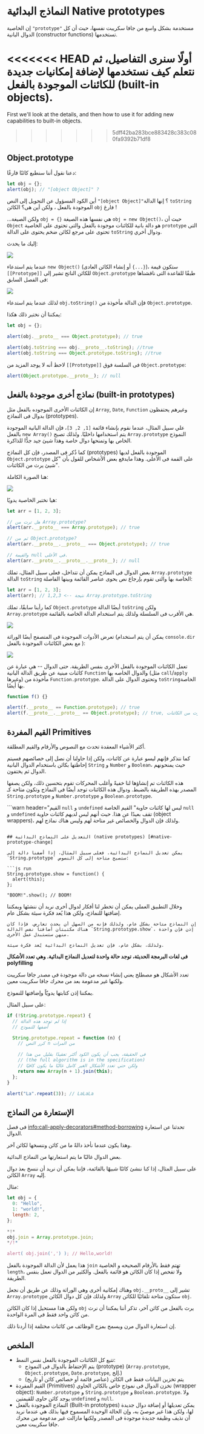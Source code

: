 # النماذج البدائية Native prototypes

إن الخاصية `"prototype"` مستخدمة بشكل واسع من جافا سكريبت نفسها، حيث أن كل الدوال البانية (constructor functions) تستخدمها.

<<<<<<< HEAD
أولًا سنرى التفاصيل، ثم نتعلم كيف نستخدمها لإضافة إمكانيات جديدة للكائنات الموجودة بالفعل (built-in objects).
=======
First we'll look at the details, and then how to use it for adding new capabilities to built-in objects.
>>>>>>> 5dff42ba283bce883428c383c080fa9392b71df8

## Object.prototype

دعنا نقول أننا سنطبع كائنًا فارغًا:

```js run
let obj = {};
alert(obj); // "[object Object]" ?
```

أين الكود المسؤول عن التحويل إلى النص `"[object Object]"`؟ إنها الدالة `toString` الموجودة بالفعل ، ولكن أين هى؟ الكائن `obj` فارغ !

...ولكن الصيغة `obj = {}` هي نفسها هذه الصيغة `obj = new Object()`، حيث أن `Object` هو دالة بانية للكائنات موجودة بالفعل والتى تحتوى على الخاصية `prototype` التى تحتوى على مرجع لكائن ضخم يحتوى على الدالة `toString` ودوال أخري.

إليك ما يحدث:

![](object-prototype.svg)

عندما يتم استدعاء `new Object()` (أو إنشاء الكائن العادى `{...}`)، ستكون قيمة `[[Prototype]]` للكائن الناتج تشير إلى `Object.prototype` طبقًا للقاعدة التى ناقشناها فى الفصل السابق:

![](object-prototype-1.svg)

لذلك عندما يتم استدعاء `obj.toString()` فإن الدالة مأخوذة من `Object.prototype`.

يمكننا أن نختبر ذلك هكذا:

```js run
let obj = {};

alert(obj.__proto__ === Object.prototype); // true

alert(obj.toString === obj.__proto__.toString); //true
alert(obj.toString === Object.prototype.toString); //true
```

لاحظ أنه لا يوجد المزيد من `[[Prototype]]` فى السلسة فوق `Object.prototype`:

```js run
alert(Object.prototype.__proto__); // null
```

## نماذج أخرى موجودة بالفعل (built-in prototypes)

إن الكائنات الأخرى الموجوده بالفعل مثل `Array`, `Date`, `Function` وغيرهم يحتفظون بدوال فى النماذج (prototypes).

علي سبيل المثال، عندما نقوم بإنشاء قائمة `[1, 2, 3]`، فإن الدالة البانية الموجودة بالفعل `new Array()` يتم استخدامها داخليًا. ولذلك تصبح `Array.prototype` النموذج الخاص بها وتمنحها دوال خاصة وهذا شيئ جيد جدًّا للذاكرة.

كما ذُكر فى المصدر، فإن كل النماذج (prototypes) الموجودة بالفعل لديها `Object.prototype` على القمة فى الأعلى. وهذا مايدفع بعض الأشخاص للقول بأن "كل شيئ يرث من الكائنات".

هنا الصورة الكاملة:

![](native-prototypes-classes.svg)

هيا نختبر الخاصية يدويًا:

```js run
let arr = [1, 2, 3];

// هل ترث من Array.prototype?
alert(arr.__proto__ === Array.prototype); // true

// ثم من Object.prototype?
alert(arr.__proto__.__proto__ === Object.prototype); // true

// والقيمة null فى الأعلى.
alert(arr.__proto__.__proto__.__proto__); // null
```

بعض الدوال فى النماذج يمكن أن تتداخل، فعلى سبيل المثال، تملك `Array.prototype` الدالة `toString` الخاصة بها والتى تقوم بإرجاع نص يحوى عناصر القائمة وبينها الفاصلة:

```js run
let arr = [1, 2, 3];
alert(arr); // 1,2,3 <-- نتيجة Array.prototype.toString
```

كما رأينا سابقًا، تملك `Object.prototype` أيضًا الدالة `toString` ولكن `Array.prototype` هي الأقرب فى السلسلة ولذلك يتم استخدام الدالة الخاصة بالقائمة.

![](native-prototypes-array-tostring.svg)

تعرض الأدوات الموجودة فى المتصفح أيضًا الوراثة (يمكن أن يتم استخدام `console.dir` مع بعض الكائنات الموجودة بالفعل ):

![](console_dir_array.png)

تعمل الكائنات الموجودة بالفعل الأخرى بنفس الطريقة. حتى الدوال -- هي عبارة عن كائنات مبنية عن طريق الدالة البانية `Function` والدوال الخاصه بها (مثل `call`/`apply` وغيرها) مأخوذة من `Function.prototype`. وتحتوى الدوال على الدالة `toString`الخاصة بها أيضًا.

```js run
function f() {}

alert(f.__proto__ == Function.prototype); // true
alert(f.__proto__.__proto__ == Object.prototype); // true, ترث من الكائنات
```

## القيم المفردة Primitives

أكثر الأشياء المعقدة تحدث مع النصوص والأرقام والقيم المطلقة.

كما نتذكر فإنهم ليسو عبارة عن كائنات، ولكن إذا حاولنا أن نصل إلى خصائصهم فسيتم إحاطتها بكائن باستخدام الدوال البانية `String` و `Number` و `Boolean`، حيث يمنحونهم الدوال ثم يختفون.

هذه الكائنات تم إنشاؤها لنا خفيةً وأغلب المحركات تقوم بتحسين ذلك، ولكن يصفها المصدر بهذه الطريقة بالضبط. ودوال هذه الكائنات توجد أيضًا فى النماذج وتكون متاحة كـ `String.prototype` و `Number.prototype` و `Boolean.prototype`.

```warn header="القيم `null` و `undefined` ليس لها كائنات حاوية"
القيم الخاصة `null` و `undefined` تقف بعيدًا عن هذا. حيث أنهم ليس لديهم كائنات حاوية (object wrappers)، ولذلك فإن الدوال والخصائص غير متاحة لهم وليس هناك نماذج لهم.

````

## التعديل على النماذج البدائية (native prototypes) [#native-prototype-change]

يمكن تعديل النماذج البدائية. فعلى سبيل المثال، إذا أضفنا دالة إلى `String.prototype` ستصبح متاحة إلى كل النصوص:

```js run
String.prototype.show = function() {
  alert(this);
};

"BOOM!".show(); // BOOM!
````

وخلال التطبيق العملى يمكن أن تخطر لنا أفكار لدوال أخرى نريد أن ننشئها ويمكننا إضافتها للنماذج، ولكن هذا يُعد فكرة سيئة بشكل عام.

```warn
إن النماذج متاحة بشكل عام، ولذلك فإنه من السهل أن يحدث تعارض. فإذا كان هناك مكتبتان أضافتا نفس الدالة `String.prototype.show`، إذن فإن واحدة منهن ستستبدل عمل الأخرى.

ولذلك، بشكل عام، فإن تعديل النماذج البدائية يُعد فكرة سيئة.
```

**فى لغات البرمجة الحديثة، توجد حالة واحدة لتعديل النماذج البدائية. وهي تعدد الأشكال polyfilling**

تعدد الأشكال هو مصطلح يعني إنشاء نسخه من دالة موجودة فى مصدر جافا سكريبت ولكنها غير مدعومة بعد من محرك جافا سكريبت معين.

يمكننا إذن كتابتها يدويّاً وإضافتها للنموذج.

على سبيل المثال:

```js run
if (!String.prototype.repeat) {
  // إذا لم توجد هذه الدالة
  // أضفها للنموذج

  String.prototype.repeat = function (n) {
    // كرر النص n من المرات

    // فى الحقيقة، يجب أن يكون الكود أكثر تعقيدًا بقليل من هذا
    // (the full algorithm is in the specification)
    // ولكن حتي تعدد الأشكال الغير كامل غالبًا ما يكون كافيًا
    return new Array(n + 1).join(this);
  };
}

alert("La".repeat(3)); // LaLaLa
```

## الإستعارة من النماذج

فى فصل <info:call-apply-decorators#method-borrowing> تحدثنا عن استعارة الدوال.

وهذا يكون عندما نأخذ دالةً ما من كائن وننسخها لكائن آخر.

بعض الدوال غالبًا ما يتم استعارتها من النماذج البدائية.

على سبيل المثال، إذا كنا ننشئ كائنًا شبيهًا بالقائمة، فإننا يمكن أن نريد أن ننسخ بعذ دوال الكائن `Array` إليه.

مثال:

```js run
let obj = {
  0: "Hello",
  1: "world!",
  length: 2,
};

*!*
obj.join = Array.prototype.join;
*/!*

alert( obj.join(',') ); // Hello,world!
```

هذا يعمل لأن الدالة الموجودة بالفعل `join` تهتم فقط بالأرقام الصحيحه و الخاصية `length`، ولا تفحص إذا كان الكائن هو قائمة بالفعل. والكثير من الدوال تعمل بنفس الطريقة.

وهناك إمكانية أخرى وهي الوراثة وذلك عن طريق أن نجعل `obj.__proto__` تشير إلى `Array.prototype` ولذلك فإن كل دوال الكائن `Array` ستكون متاحة تلقائيًا للكائن `obj`.

ولكن هذا مستحيل إذا كان الكائن `obj` يرث بالفعل من كائن آخر، تذكر أننا يمكننا أن نرث من كائن واحد فقط فى المرة الواحدة.

إن استعارة الدوال مرن ويسمح بمزج الوظائف من كائنات مختلفة إذا أردنا ذلك.

## الملخص

- تتبع كل الكائنات الموجودة بالفعل نفس النمط:
  - يتم الإحتفاظ بالدوال فى النموذج (prototype) (`Array.prototype`, `Object.prototype`, `Date.prototype`, إلخ.)
  - يتم تخزين البيانات فقط فى الكائن (عناصر قائمة أو خصائص كائن أو تاريخ)
- القيم المفردة (Primitives) تخزن الدوال فى نموذج خاص بالكائن الحاوي (wrapper object): `Number.prototype` و `String.prototype` و `Boolean.prototype`. ولا يوجد كائن حاوى للقيمتين `undefined` و `null`.
- النماذج الموجودة بالفعل (Built-in prototypes) يمكن تعديلها أو إضافة دوال جديدة لها، ولكن هذا غير موصيً به، وإن الحالة الوحيدة المسموح فيها بذلك هي عندما نريد أن نذيف وظيفة جديدة موجودة فى المصدر ولكنها مازالت غير مدعومة من محرك جافا سكريبت معين.
